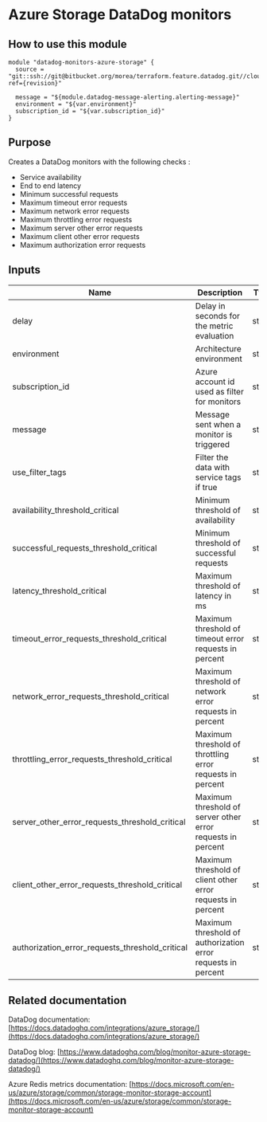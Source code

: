 Azure Storage DataDog monitors
============================

How to use this module
----------------------

```
module "datadog-monitors-azure-storage" {
  source = "git::ssh://git@bitbucket.org/morea/terraform.feature.datadog.git//cloud/azure/storage?ref={revision}"

  message = "${module.datadog-message-alerting.alerting-message}"
  environment = "${var.environment}"
  subscription_id = "${var.subscription_id}"
}
```

Purpose
-------
Creates a DataDog monitors with the following checks :

* Service availability
* End to end latency
* Minimum successful requests
* Maximum timeout error requests
* Maximum network error requests
* Maximum throttling error requests
* Maximum server other error requests
* Maximum client other error requests
* Maximum authorization error requests

Inputs
------

| Name | Description | Type | Default | Required |
|------|-------------|:----:|:-----:|:-----:|
| delay | Delay in seconds for the metric evaluation | string | `600` | no |
| environment | Architecture environment | string | - | yes |
| subscription_id | Azure account id used as filter for monitors | string | - | yes |
| message | Message sent when a monitor is triggered | string | - | yes |
| use_filter_tags | Filter the data with service tags if true | string | `true` | no |
| availability_threshold_critical | Minimum threshold of availability | string | `90` | no |
| successful_requests_threshold_critical | Minimum threshold of successful requests | string | `90` | no |
| latency_threshold_critical | Maximum threshold of latency in ms | string | `1000` | no |
| timeout_error_requests_threshold_critical | Maximum threshold of timeout error requests in percent | string | `35` | no |
| network_error_requests_threshold_critical | Maximum threshold of network error requests in percent | string | `35` | no |
| throttling_error_requests_threshold_critical | Maximum threshold of throttling error requests in percent | string | `50` | no |
| server_other_error_requests_threshold_critical | Maximum threshold of server other error requests in percent | string | `50` | no |
| client_other_error_requests_threshold_critical | Maximum threshold of client other error requests in percent | string | `75` | no |
| authorization_error_requests_threshold_critical | Maximum threshold of authorization error requests in percent | string | `75` | no |

Related documentation
---------------------

DataDog documentation: [https://docs.datadoghq.com/integrations/azure_storage/](https://docs.datadoghq.com/integrations/azure_storage/)

DataDog blog: [https://www.datadoghq.com/blog/monitor-azure-storage-datadog/](https://www.datadoghq.com/blog/monitor-azure-storage-datadog/)

Azure Redis metrics documentation: [https://docs.microsoft.com/en-us/azure/storage/common/storage-monitor-storage-account](https://docs.microsoft.com/en-us/azure/storage/common/storage-monitor-storage-account)

